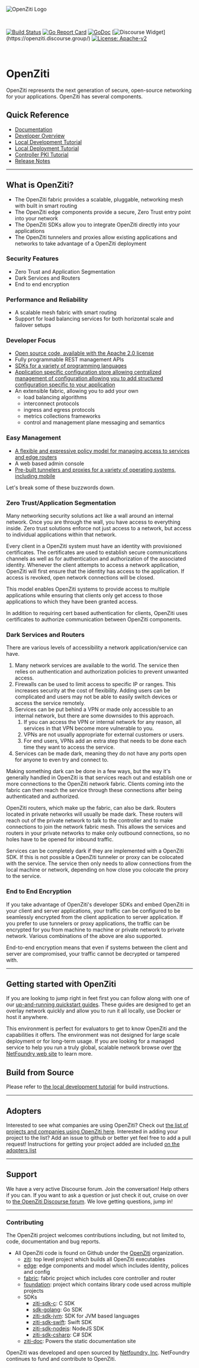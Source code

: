 ![OpenZiti Logo](https://raw.githubusercontent.com/openziti/ziti-doc/main/docusaurus/static/img/ziti-logo-dark.svg)

<br>

[![Build Status](https://github.com/openziti/ziti/actions/workflows/main.yml/badge.svg?query=branch%3Arelease-next)](https://github.com/openziti/ziti/actions/workflows/main.yml?query=branch%3Arelease-next)
[![Go Report Card](https://goreportcard.com/badge/github.com/openziti/ziti)](https://goreportcard.com/report/github.com/openziti/ziti)
[![GoDoc](https://godoc.org/github.com/openziti/ziti?status.svg)](https://pkg.go.dev/github.com/openziti/ziti)
[![Discourse Widget](https://img.shields.io/badge/join-us%20on%20discourse-gray.svg?longCache=true&logo=discourse&colorB=brightgreen")](https://openziti.discourse.group/)
[![License: Apache-v2](https://img.shields.io/badge/License-Apache--2.0-yellow.svg)](LICENSE)

<br>

# OpenZiti

OpenZiti represents the next generation of secure, open-source networking for your applications. OpenZiti has several components.

## Quick Reference

* [Documentation](https://openziti.io/docs/learn/introduction/)
* [Developer Overview](./doc/001-overview.md)
* [Local Development Tutorial](./doc/002-local-dev.md)
* [Local Deployment Tutorial](./doc/003-local-deploy.md)
* [Controller PKI Tutorial](./doc/004-controller-pki.md)
* [Release Notes](./CHANGELOG.md)

---

## What is OpenZiti?

* The OpenZiti fabric provides a scalable, pluggable, networking mesh with built in smart routing
* The OpenZiti edge components provide a secure, Zero Trust entry point into your network
* The OpenZiti SDKs allow you to integrate OpenZiti directly into your applications
* The OpenZiti tunnelers and proxies allow existing applications and networks to take advantage of a OpenZiti deployment

### Security Features

* Zero Trust and Application Segmentation
* Dark Services and Routers
* End to end encryption

### Performance and Reliability

* A scalable mesh fabric with smart routing
* Support for load balancing services for both horizontal scale and failover setups

### Developer Focus

* [Open source code, available with the Apache 2.0 license](https://github.com/openziti)
* Fully programmable REST management APIs
* [SDKs for a variety of programming languages](https://openziti.io/docs/reference/developer/sdk)
* [Application specific configuration store allowing centralized management of configuration allowing you to add structured configuration specific to your application](https://openziti.io/docs/learn/core-concepts/config-store/overview)
* An extensible fabric, allowing you to add your own
  * load balancing algorithms
  * interconnect protocols
  * ingress and egress protocols
  * metrics collections frameworks
  * control and management plane messaging and semantics

### Easy Management

* [A flexible and expressive policy model for managing access to services and edge routers](https://openziti.io/docs/learn/core-concepts/security/authorization/policies/overview)
* A web based admin console
* [Pre-built tunnelers and proxies for a variety of operating systems, including mobile](https://openziti.io/docs/reference/tunnelers)

Let's break some of these buzzwords down.

### Zero Trust/Application Segmentation

Many networking security solutions act like a wall around an internal network. Once you are through the wall, you have access to everything inside. Zero trust solutions enforce not just access to a network, but access to individual applications within that network.

Every client in a OpenZiti system must have an identity with provisioned certificates. The certificates are used to establish secure communications channels as well as for authentication and authorization of the associated identity. Whenever the client attempts to access a network application, OpenZiti will first ensure that the identity has access to the application. If access is revoked, open network connections will be closed.

This model enables OpenZiti systems to provide access to multiple applications while ensuring that clients only get access to those applications to which they have been granted access.

In addition to requiring cert based authentication for clients, OpenZiti uses certificates to authorize communication between OpenZiti components.

### Dark Services and Routers

There are various levels of accessibility a network application/service can have.

1. Many network services are available to the world. The service then relies on authentication and authorization policies to prevent unwanted access.
1. Firewalls can be used to limit access to specific IP or ranges. This increases security at the cost of flexibility. Adding users can be complicated and users may not be able to easily switch devices or access the service remotely.
1. Services can be put behind a VPN or made only accessible to an internal network, but there are some downsides to this approach.
    1. If you can access the VPN or internal network for any reason, all services in that VPN become more vulnerable to you.
    1. VPNs are not usually appropriate for external customers or users.
    1. For end users, VPNs add an extra step that needs to be done each time they want to access the service.
1. Services can be made dark, meaning they do not have any ports open for anyone to even try and connect to.

Making something dark can be done in a few ways, but the way it's generally handled in OpenZiti is that services reach out and establish one or more connections to the OpenZiti network fabric. Clients coming into the fabric can then reach the service through these connections after being authenticated and authorized.

OpenZiti routers, which make up the fabric, can also be dark. Routers located in private networks will usually be made dark. These routers will reach out of the private network to talk to the controller and to make connections to join the network fabric mesh. This allows the services and routers in your private networks to make only outbound connections, so no holes have to be opened for inbound traffic.

Services can be completely dark if they are implemented with a OpenZiti SDK. If this is not possible a OpenZiti tunneler or proxy can be colocated with the service. The service then only needs to allow connections from the local machine or network, depending on how close you colocate the proxy to the service.

### End to End Encryption

If you take advantage of OpenZiti's developer SDKs and embed OpenZiti in your client and server applications, your traffic can be configured to be seamlessly encrypted from the client application to server application. If you prefer to use tunnelers or proxy applications, the traffic can be encrypted for you from machine to machine or private network to private network. Various combinations of the above are also supported.

End-to-end encryption means that even if systems between the client and server are compromised, your traffic cannot be decrypted or tampered with.

---

## Getting started with OpenZiti

If you are looking to jump right in feet first you can follow along with one of our [up-and-running quickstart
guides](https://openziti.io/docs/learn/quickstarts/). These guides are designed to get an
overlay network quickly and allow you to run it all locally, use Docker or host it anywhere.

This environment is perfect for evaluators to get to know OpenZiti and the capabilities it offers.  The environment was not
designed for large scale deployment or for long-term usage. If you are looking for a managed service to help you run a
truly global, scalable network browse over [the NetFoundry web site](https://netfoundry.io) to learn more.

## Build from Source

Please refer to [the local development tutorial](./doc/002-local-dev.md) for build instructions.

---

## Adopters

Interested to see what companies are using OpenZiti? Check out [the list of projects and companies using OpenZiti here](./ADOPTERS.md).
Interested in adding your project to the list? Add an issue to github or better yet feel free to add a pull request! Instructions for
getting your project added are included [on the adopters list](./ADOPTERS.md)

---

## Support

We have a very active Discourse forum. Join the conversation! Help others if you can. If you want to ask a question or just check it out,
cruise on over to [the OpenZiti Discourse forum](https://openziti.discourse.group/). We love getting questions, jump in!

---

### Contributing

The OpenZiti project welcomes contributions including, but not limited to, code, documentation and bug reports.

* All OpenZiti code is found on Github under the [OpenZiti](https://github.com/openziti) organization. 
  * [ziti](https://github.com/openziti/ziti): top level project which builds all OpenZiti executables
  * [edge](https://github.com/openziti/edge): edge components and model which includes identity, polices and config 
  * [fabric](https://github.com/openziti/fabric): fabric project which includes core controller and router
  * [foundation](https://github.com/openziti/foundation): project which contains library code used across multiple projects
  * SDKs
    * [ziti-sdk-c](https://github.com/openziti/ziti-sdk-c): C SDK
    * [sdk-golang](https://github.com/openziti/sdk-golang): Go SDK
    * [ziti-sdk-jvm](https://github.com/openziti/ziti-sdk-jvm): SDK for JVM based languages
    * [ziti-sdk-swift](https://github.com/openziti/ziti-sdk-swift): Swift SDK
    * [ziti-sdk-nodejs](https://github.com/openziti/ziti-sdk-nodejs): NodeJS SDK
    * [ziti-sdk-csharp](https://github.com/openziti/ziti-sdk-csharp): C# SDK
  * [ziti-doc](https://github.com/openziti/ziti-doc): Powers the static documentation site

OpenZiti was developed and open sourced by [Netfoundry, Inc](https://netfoundry.io). NetFoundry continues to fund and 
contribute to OpenZiti.

